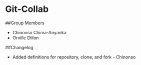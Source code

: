 # Git-Collab

##Group Members
* Chinonso Chima-Anyanka
* Orville Dillon

##Changelog
* Added definitions for repository, clone, and fork - Chinonso
